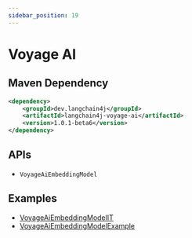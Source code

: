 ```yaml
---
sidebar_position: 19
---
```


# Voyage AI

## Maven Dependency

```xml
<dependency>
    <groupId>dev.langchain4j</groupId>
    <artifactId>langchain4j-voyage-ai</artifactId>
    <version>1.0.1-beta6</version>
</dependency>
```

## APIs

- `VoyageAiEmbeddingModel`


## Examples

- [VoyageAiEmbeddingModelIT](https://github.com/langchain4j/langchain4j/blob/main/langchain4j-voyage-ai/src/test/java/dev/langchain4j/model/voyageai/VoyageAiEmbeddingModelIT.java)
- [VoyageAiEmbeddingModelExample](https://github.com/langchain4j/langchain4j-examples/blob/main/voyage-ai-examples/src/main/java/VoyageAiEmbeddingModelExample.java)
